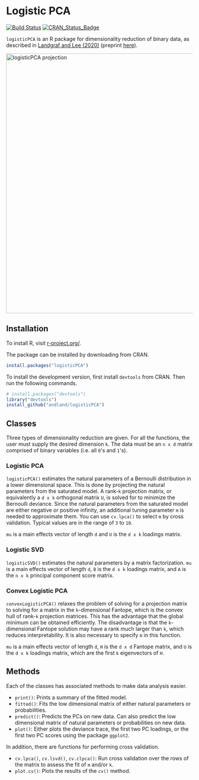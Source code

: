 # Logistic PCA

[![Build Status](https://travis-ci.org/andland/logisticPCA.png?branch=master)](https://travis-ci.org/andland/logisticPCA) [![CRAN_Status_Badge](http://www.r-pkg.org/badges/version/logisticPCA)](https://cran.r-project.org/package=logisticPCA)

`logisticPCA` is an R package for dimensionality reduction of binary data, as described in [Landgraf and Lee (2020)](https://doi.org/10.1016/j.jmva.2020.104668) (preprint [here](http://arxiv.org/abs/1510.06112)).

<img src="http://i.imgur.com/zTQbGDv.png" alt="logisticPCA projection" style="width: 700px;"/>

## Installation

To install R, visit [r-project.org/](http://www.r-project.org/).

The package can be installed by downloading from CRAN.
```R
install.packages("logisticPCA")
```

To install the development version, first install `devtools` from CRAN. Then run the following commands.
```R
# install.packages("devtools")
library("devtools")
install_github("andland/logisticPCA")
```

## Classes
Three types of dimensionality reduction are given. For all the functions, the user must supply the desired dimension `k`. The data must be an `n x d` matrix comprised of binary variables (i.e. all `0`'s and `1`'s).

### Logistic PCA
`logisticPCA()` estimates the natural parameters of a Bernoulli distribution in a lower dimensional space. This is done by projecting the natural parameters from the saturated model. A rank-`k` projection matrix, or equivalently a `d x k` orthogonal matrix `U`, is solved for to minimize the Bernoulli deviance. Since the natural parameters from the saturated model are either negative or positive infinity, an additional tuning parameter `m` is needed to approximate them. You can use `cv.lpca()` to select `m` by cross validation. Typical values are in the range of `3` to `10`. 

`mu` is a main effects vector of length `d` and `U` is the `d x k` loadings matrix.

### Logistic SVD
`logisticSVD()` estimates the natural parameters by a matrix factorization. `mu` is a main effects vector of length `d`, `B` is the `d x k` loadings matrix, and `A` is the `n x k` principal component score matrix.

### Convex Logistic PCA
`convexLogisticPCA()` relaxes the problem of solving for a projection matrix to solving for a matrix in the `k`-dimensional Fantope, which is the convex hull of rank-`k` projection matrices. This has the advantage that the global minimum can be obtained efficiently. The disadvantage is that the `k`-dimensional Fantope solution may have a rank much larger than `k`, which reduces interpretability. It is also necessary to specify `m` in this function.

`mu` is a main effects vector of length `d`, `H` is the `d x d` Fantope matrix, and `U` is the `d x k` loadings matrix, which are the first `k` eigenvectors of `H`.

## Methods
Each of the classes has associated methods to make data analysis easier.

* `print()`: Prints a summary of the fitted model.
* `fitted()`: Fits the low dimensional matrix of either natural parameters or probabilities.
* `predict()`: Predicts the PCs on new data. Can also predict the low dimensional matrix of natural parameters or probabilities on new data.
* `plot()`: Either plots the deviance trace, the first two PC loadings, or the first two PC scores using the package `ggplot2`.

In addition, there are functions for performing cross validation.

* `cv.lpca()`, `cv.lsvd()`, `cv.clpca()`: Run cross validation over the rows of the matrix to assess the fit of `m` and/or `k`.
* `plot.cv()`: Plots the results of the `cv()` method.
